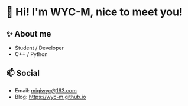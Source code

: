 # 👋 Hi! I'm WYC-M, nice to meet you!

## ✨ About me

* Student / Developer   
* C++ / Python

## 📫 Social

- Email: miqiwyc@163.com  
- Blog: https://wyc-m.github.io
